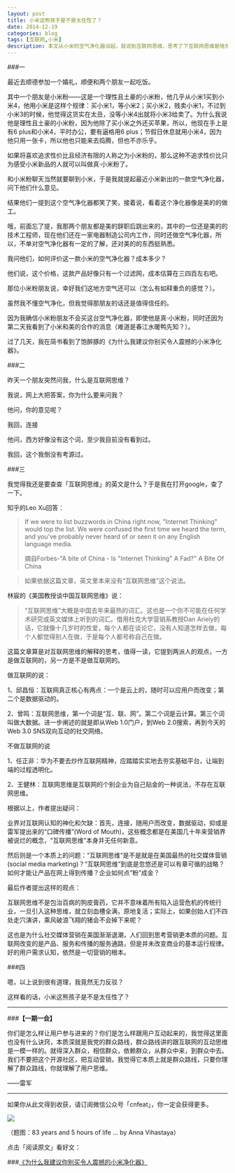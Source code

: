 ```yaml
---
layout: post
title: 小米这熊孩子是不是太任性了？
date: 2014-12-19
categories: blog
tags: [互联网,小米]
description: 本文从小米的空气净化器谈起，就说到互联网思维，思考了下互联网思维是啥东东。
---
```


###一

最近去顺德参加一个婚礼，顺便和两个朋友一起吃饭。

其中一个朋友是小米粉——这是一个理性且土豪的小米粉，他几乎从小米1买到小米4，他用小米是这样个规律：买小米1，等小米2；买小米2，贱卖小米1，不过到小米3的时候，他觉得这货实在太丑，没等小米4出就将小米3给卖了。为什么我说他是理性且土豪的小米粉，因为他除了买小米之外还买苹果，所以，他现在手上是有6 plus和小米4，平时办公，要有逼格用6 plus；节假日休息就用小米4，因为他只用一张卡，所以他也只能来去捣腾，但也不亦乐乎。

如果将喜欢追求性价比且经济有限的人称之为小米粉的，那么这种不追求性价比只为感受小米新品的人就可以叫做真·小米粉了。

和小米粉聊天当然就要聊到小米，于是我就提起最近小米新出的一款空气净化器，问下他们什么意见。

结果他们一提到这个空气净化器都笑了笑，接着说，看着这个净化器像是美的的做工。

哦，前面忘了提，我那两个朋友都是美的辞职后跳出来的，其中的一位还是美的的技术工程师，现在他们还在一家电器制造公司内工作，同时还做空气净化器，所以，不单对空气净化器有一定的了解，还对美的的东西挺熟悉。

我问他们，如何评价这一款小米的空气净化器？成本多少？

他们说，这个价格，这款产品好像只有一个过滤网，成本估算在三四百左右吧。

那位小米粉朋友说，幸好我们这地方空气还可以（怎么有如释重负的感觉？）。

虽然我不懂空气净化，但我觉得那朋友的话还是值得信任的。

因为我确信小米粉朋友不会买这台空气净化器，即使他是真·小米粉，同时还因为第二天我看到了小米和美的合作的消息（难道是春江水暖鸭先知？）。

过了几天，我在简书看到了饱醉豚的《为什么我建议你别买令人震撼的小米净化器》。

###二

昨天一个朋友突然问我，什么是互联网思维？

我说，网上大把答案，你为什么要来问我？

他问，你的意见呢？

我回，连接

他问，西方好像没有这个词，至少我目前没有看到过。

我回，这个我倒没有考源过。

###三

我觉得我还是要查查「互联网思维」的英文是什么？于是我在打开google，查了一下。

知乎的Leo Xu回答：

>If we were to list buzzwords in China right now, "Internet Thinking" would top the list. We were confused the first time we heard the term, and you've probably never heard of or seen it on any English language media.
>
>摘自Forbes-"A bite of China - Is "Internet Thinking" A Fad?" A Bite Of China

>如果依据这篇文章，英文里本来没有“互联网思维”这个说法。


林宸的《美国教授谈中国互联网思维》说：

>“互联网思维”大概是中国去年来最热的词汇。这也是一个你不可能在任何学术研究或英文媒体上听到的词汇。借用杜克大学营销系教授Dan Ariely的话，它就像十几岁时的性爱，每个人都在谈论它，没有人知道怎样去做，每个人都觉得别人在做，于是每个人都号称自己在做。

这篇文章算是对互联网思维的解释的思考，值得一读，它提到两派人的观点，一方是做互联网的，另一方是不是做互联网的。

做互联网的说：

1、邱昌恒：互联网真正核心有两点：一个是云上的，随时可以应用户而改变；第二个是数据驱动的。

2、曾鸣：互联网思维，第一个词是“互、联、网”。第二个词是云计算。第三个词叫做大数据。进一步阐述的就是即从Web 1.0门户，到Web 2.0搜索，再到今天的Web 3.0 SNS双向互动的社交网络。

不做互联网的说

1、任正非：华为不要去炒作互联网精神，应踏踏实实地去夯实基础平台，让端到端的过程透明化。

2、王健林：互联网思维是互联网的个别企业为自己贴金的一种说法，不存在互联网思维。


根据以上，作者提出疑问：

业界对互联网认知的神化和欠缺：首先，连接，随用户而改变，数据驱动，抑或是雷军提出来的“口碑传播”(Word of Mouth)，这些概念都是在美国几十年来营销界被说烂的概念，“互联网思维”本身并无任何新意。

然后则是一个本质上的问题：“互联网思维“是不是就是在美国最热的社交媒体营销(social media marketing)？“互联网思维”到底是忽悠还是可以有章可循的战略？如何才能让产品在网上得到传播？企业如何点“粉”成金？

最后作者提出这样的观点：

互联网思维不是包治百病的狗皮膏药，它并不意味着所有陷入运营危机的传统行业，一旦引入这种思维，就立刻血槽全满，原地复活；实际上，如果创始人们不四处走穴演讲，乘风破浪飞翔的猪会不会掉下来呢？

这也是为什么社交媒体营销在美国渐渐退潮，人们回到思考营销更本质的问题。互联网改变的是产品、服务和传播的服务通路，但是并未改变商业的基本运行规律。好的用户需求认知，依然是一切营销的根本。

###四

嗯，以上说到很有道理，我竟然无力反驳？

这样看的话，小米这熊孩子是不是太任性了？


---

###**【一期一会】**

你们是怎么样让用户参与进来的？你们是怎么样跟用户互动起来的，我觉得这里面也没有什么诀窍，本质深就是我党的群众路线，群众路线讲的跟互联网的互动思维是一模一样的。就得深入群众，相信群众，依赖群众，从群众中来，到群众中去。我们不要把这个开源社区，把互动营销，我觉得它本质上就是群众路线，只要你理解了群众路线，你就理解了用户思维。

——雷军

----

如果你从此文得到收获，请订阅微信公众号「cnfeat」，你一定会获得更多。

![](http://7d9mjz.com1.z0.glb.clouddn.com/2014-12-15.jpg)

（题图：83 years and 5 hours of life ... by Anna Vihastaya）

点击「阅读原文」看好文：

###[《为什么我建议你别买令人震撼的小米净化器》](http://www.jianshu.com/p/545e1f928919)


















